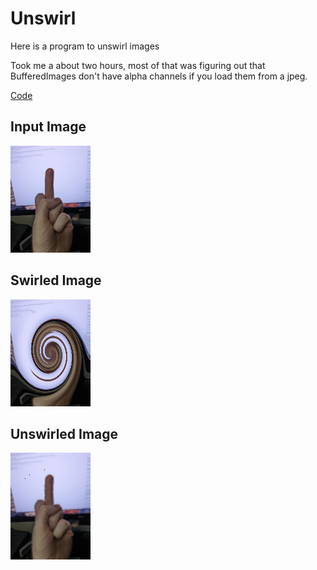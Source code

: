 # Unswirl

Here is a program to unswirl images

Took me a about two hours, most of that was figuring out that BufferedImages don't have alpha channels if you load them from a jpeg.

[Code](src/main/kotlin/Main.kt)


## Input Image
![Input image](input.png)


## Swirled Image
![Swirled image](swirl.png)


## Unswirled Image
![Unswirled image](unswirled.png)
